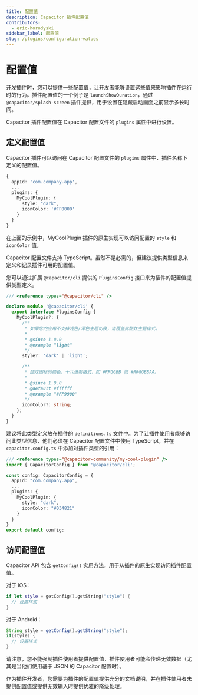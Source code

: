 ```yaml
---
title: 配置值
description: Capacitor 插件配置值
contributors:
  - eric-horodyski
sidebar_label: 配置值
slug: /plugins/configuration-values
---
```


# 配置值

开发插件时，您可以提供一些配置值，让开发者能够设置这些值来影响插件在运行时的行为。插件配置值的一个例子是 `launchShowDuration`，通过 `@capacitor/splash-screen` 插件提供，用于设置在隐藏启动画面之前显示多长时间。

Capacitor 插件配置值在 Capacitor 配置文件的 `plugins` 属性中进行设置。

## 定义配置值

Capacitor 插件可以访问在 Capacitor 配置文件的 `plugins` 属性中、插件名称下定义的配置值。

```typescript
{
  appId: 'com.company.app',
  ...
  plugins: {
    MyCoolPlugin: {
      style: "dark",
      iconColor: '#FF0000'
    }
  }
}
```

在上面的示例中，MyCoolPlugin 插件的原生实现可以访问配置的 `style` 和 `iconColor` 值。

Capacitor 配置文件支持 TypeScript。虽然不是必需的，但建议提供类型信息来定义和记录插件可用的配置值。

您可以通过扩展 `@capacitor/cli` 提供的 `PluginsConfig` 接口来为插件的配置值提供类型定义。

```typescript
/// <reference types="@capacitor/cli" />

declare module '@capacitor/cli' {
  export interface PluginsConfig {
    MyCoolPlugin?: {
      /**
       * 如果您的应用不支持浅色/深色主题切换，请覆盖此酷炫主题样式。
       *
       * @since 1.0.0
       * @example "light"
       */
      style?: 'dark' | 'light';

      /**
       * 酷炫图标的颜色，十六进制格式，如 #RRGGBB 或 #RRGGBBAA。
       *
       * @since 1.0.0
       * @default #ffffff
       * @example "#FF9900"
       */
      iconColor?: string;
    };
  }
}
```

建议将此类型定义放在插件的 `definitions.ts` 文件中。为了让插件使用者能够访问此类型信息，他们必须在 Capacitor 配置文件中使用 TypeScript，并在 `capacitor.config.ts` 中添加对插件类型的引用：

```typescript
/// <reference types="@capacitor-community/my-cool-plugin" />
import { CapacitorConfig } from '@capacitor/cli';

const config: CapacitorConfig = {
  appId: "com.company.app",
  ...
  plugins: {
    MyCoolPlugin: {
      style: "dark",
      iconColor: "#034821"
    }
  }
}
export default config;
```

## 访问配置值

Capacitor API 包含 `getConfig()` 实用方法，用于从插件的原生实现访问插件配置值。

对于 iOS：

```swift
if let style = getConfig().getString("style") {
  // 设置样式
}
```

对于 Android：

```Java
String style = getConfig().getString("style");
if(style) {
  // 设置样式
}
```

请注意，您不能强制插件使用者提供配置值，插件使用者可能会传递无效数据（尤其是当他们使用基于 JSON 的 Capacitor 配置时）。

作为插件开发者，您需要为插件的配置值提供充分的文档说明，并在插件使用者未提供配置值或提供无效输入时提供优雅的降级处理。